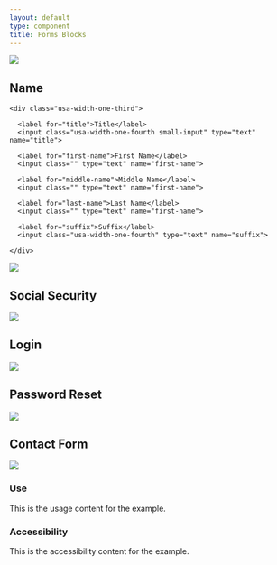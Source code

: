 ```yaml
---
layout: default
type: component
title: Forms Blocks
---
```


<div class="preview">
  <!-- Add HTML markup for example here -->
  <img src="{{ site.baseurl }}/assets/img/static/USAddressForm_UI_v1.png">
</div>

<h2>Name</h2>

<div class="preview">
  <!-- Add HTML markup for example here -->

  <form class="usa-grid-box">

    <div class="usa-width-one-third">

      <label for="title">Title</label>
      <input class="usa-width-one-fourth small-input" type="text" name="title">

      <label for="first-name">First Name</label>
      <input class="" type="text" name="first-name">

      <label for="middle-name">Middle Name</label>
      <input class="" type="text" name="first-name">

      <label for="last-name">Last Name</label>
      <input class="" type="text" name="first-name">

      <label for="suffix">Suffix</label>
      <input class="usa-width-one-fourth" type="text" name="suffix">

    </div>

  </form>

  <img src="{{ site.baseurl }}/assets/img/static/NameBlock_UI_v1.png">
</div>

<h2>Social Security</h2>

<div class="preview">
  <!-- Add HTML markup for example here -->
  <img src="{{ site.baseurl }}/assets/img/static/SSN_UI_v1.png">
</div>

<h2>Login</h2>

<div class="preview">
  <!-- Add HTML markup for example here -->
  <img src="{{ site.baseurl }}/assets/img/static/Login_UI_v1.png">
</div>

<h2>Password Reset</h2>

<div class="preview">
  <!-- Add HTML markup for example here -->
  <img src="{{ site.baseurl }}/assets/img/static/PasswordReset_UI_v1.png">
</div>

<h2>Contact Form</h2>

<div class="preview">
  <!-- Add HTML markup for example here -->
  <img src="{{ site.baseurl }}/assets/img/static/Contact-Form_UI_v1.png">
</div>

<div class="usa-grid-box">
  <div class="usa-width-one-half">
    <h3>Use</h3>
    <p>This is the usage content for the example.</p>
  </div>
  <div class="usa-width-one-half">
    <h3>Accessibility</h3>
    <p>This is the accessibility content for the example.</p>
  </div>  
</div>
